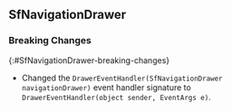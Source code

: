## SfNavigationDrawer

### Breaking Changes
{:#SfNavigationDrawer-breaking-changes} 

* Changed the `DrawerEventHandler(SfNavigationDrawer navigationDrawer)` event handler signature to `DrawerEventHandler(object sender, EventArgs e)`.
